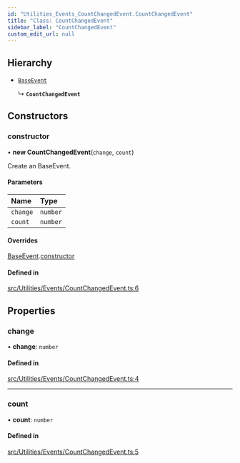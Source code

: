 ```yaml
---
id: "Utilities_Events_CountChangedEvent.CountChangedEvent"
title: "Class: CountChangedEvent"
sidebar_label: "CountChangedEvent"
custom_edit_url: null
---
```




## Hierarchy

- [`BaseEvent`](../Utilities_BaseEvent.BaseEvent)

  ↳ **`CountChangedEvent`**

## Constructors

### constructor

• **new CountChangedEvent**(`change`, `count`)

Create an BaseEvent.

#### Parameters

| Name | Type |
| :------ | :------ |
| `change` | `number` |
| `count` | `number` |

#### Overrides

[BaseEvent](../Utilities_BaseEvent.BaseEvent).[constructor](../Utilities_BaseEvent.BaseEvent#constructor)

#### Defined in

[src/Utilities/Events/CountChangedEvent.ts:6](https://github.com/ZeaInc/zea-engine/blob/bfc726cd6/src/Utilities/Events/CountChangedEvent.ts#L6)

## Properties

### change

• **change**: `number`

#### Defined in

[src/Utilities/Events/CountChangedEvent.ts:4](https://github.com/ZeaInc/zea-engine/blob/bfc726cd6/src/Utilities/Events/CountChangedEvent.ts#L4)

___

### count

• **count**: `number`

#### Defined in

[src/Utilities/Events/CountChangedEvent.ts:5](https://github.com/ZeaInc/zea-engine/blob/bfc726cd6/src/Utilities/Events/CountChangedEvent.ts#L5)

